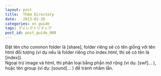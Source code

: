 ```yaml
---
layout: post
title:  Thêm Directory
date:   2013-02-26
categories: vn guide
tags: ディレクトリマップ
post_id: post_guide_008
---
```

Đặt tên cho common folder là <span class="folder">[share]</span>, folder riêng sẽ có tên giống với tên html đối tượng (ví dụ nếu là folder riêng cho <span class="file">index.html</span>, thì sẽ có tên là <span class="folder">[index]</span>).  
Ngoại trừ image và html, thì phân loại bằng phần mở rộng (ví dụ: <span class="folder">[swf]</span>... ), hoặc tên group (ví dụ: <span class="folder">[sound]</span>... ) để tránh nhầm lẫn.
